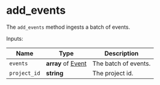 # add_events

The `add_events` method ingests a batch of events.

  Inputs:

__Name__ | __Type__ | __Description__
--- | --- | --- | 
`events` | __array__ of [Event](../types/Event.md) | The batch of events.
`project_id` | __string__ | The project id.


